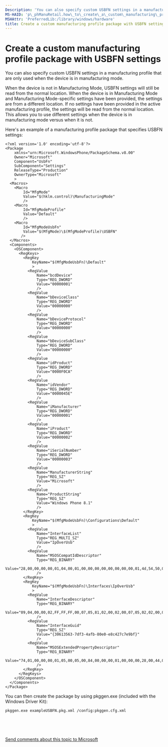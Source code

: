 ```yaml
---
Description: 'You can also specify custom USBFN settings in a manufacturing profile that are only used when the device is in manufacturing mode.'
MS-HAID: 'p\_phManuRetail.how\_to\_create\_a\_custom\_manufacturing\_profile\_with\_usbfn\_settings'
MSHAttr: 'PreferredLib:/library/windows/hardware'
title: Create a custom manufacturing profile package with USBFN settings
---
```


# Create a custom manufacturing profile package with USBFN settings


You can also specify custom USBFN settings in a manufacturing profile that are only used when the device is in manufacturing mode.

When the device is not in Manufacturing Mode, USBFN settings will still be read from the normal location. When the device is in Manufacturing Mode and Manufacturing Mode-specific settings have been provided, the settings are from a different location. If no settings have been provided in the active manufacturing profile, the settings will be read from the normal location. This allows you to use different settings when the device is in manufacturing mode versus when it is not.

Here's an example of a manufacturing profile package that specifies USBFN settings:

``` syntax
<?xml version='1.0' encoding='utf-8'?>
<Package
    xmlns="urn:Microsoft.WindowsPhone/PackageSchema.v8.00"
    Owner="Microsoft"
    Component="UsbFn"
    SubComponent="Settings"
    ReleaseType="Production"
    OwnerType="Microsoft"
    >
  <Macros>
    <Macro
        Id="MfgMode"
        Value="$(hklm.control)\ManufacturingMode"
        />
    <Macro
        Id="MfgModeProfile"
        Value="Default"
        />
    <Macro
        Id="MfgModeUsbFn"
        Value="$(MfgMode)\$(MfgModeProfile)\USBFN"
       />
  </Macros>
  <Components>
    <OSComponent>
      <RegKeys>
        <RegKey
            KeyName="$(MfgModeUsbFn)\Default"
            >
          <RegValue
              Name="bcdDevice"
              Type="REG_DWORD"
              Value="00000001"
              />
          <RegValue
              Name="bDeviceClass"
              Type="REG_DWORD"
              Value="00000000"
              />
          <RegValue
              Name="bDeviceProtocol"
              Type="REG_DWORD"
              Value="00000000"
              />
          <RegValue
              Name="bDeviceSubClass"
              Type="REG_DWORD"
              Value="00000000"
              />
          <RegValue
              Name="idProduct"
              Type="REG_DWORD"
              Value="0000F0CA"
              />
          <RegValue
              Name="idVendor"
              Type="REG_DWORD"
              Value="0000045E"
              />
          <RegValue
              Name="iManufacturer"
              Type="REG_DWORD"
              Value="00000001"
              />
          <RegValue
              Name="iProduct"
              Type="REG_DWORD"
              Value="00000002"
              />
          <RegValue
              Name="iSerialNumber"
              Type="REG_DWORD"
              Value="00000003"
              />
          <RegValue
              Name="ManufacturerString"
              Type="REG_SZ"
              Value="Microsoft"
              />
          <RegValue
              Name="ProductString"
              Type="REG_SZ"
              Value="Windows Phone 8.1"
              />
        </RegKey>
        <RegKey
            KeyName="$(MfgModeUsbFn)\Configurations\Default"
            >
          <RegValue
              Name="InterfaceList"
              Type="REG_MULTI_SZ"
              Value="IpOverUsb"
              />
          <RegValue
              Name="MSOSCompatIdDescriptor"
              Type="REG_BINARY"
              Value="28,00,00,00,00,01,04,00,01,00,00,00,00,00,00,00,00,01,4d,54,50,00,00,00,00,00,00,00,00,00,00,00,00,00,00,00,00,00,00,00"
              />
        </RegKey>
        <RegKey
            KeyName="$(MfgModeUsbFn)\Interfaces\IpOverUsb"
            >
          <RegValue
              Name="InterfaceDescriptor"
              Type="REG_BINARY"
              Value="09,04,00,00,02,FF,FF,FF,00,07,05,81,02,00,02,00,07,05,02,02,00,02,00"
              />
          <RegValue
              Name="InterfaceGuid"
              Type="REG_SZ"
              Value="{30613563-7df3-4afb-80e0-e8c427c7e9bf}"
              />
          <RegValue
              Name="MSOSExtendedPropertyDescriptor"
              Type="REG_BINARY"
              Value="74,01,00,00,00,01,05,00,05,00,84,00,00,00,01,00,00,00,28,00,44,00,65,00,76,00,69,00,63,00,65,00,49,00,6E,00,74,00,65,00,72,00,66,00,61,00,63,00,65,00,47,00,55,00,49,00,44,00,00,00,4E,00,00,00,7B,00,32,00,36,00,66,00,65,00,64,00,63,00,34,00,65,00,2D,00,36,00,61,00,63,00,33,00,2D,00,34,00,32,00,34,00,31,00,2D,00,39,00,65,00,34,00,64,00,2D,00,65,00,33,00,64,00,34,00,62,00,32,00,63,00,35,00,63,00,35,00,33,00,34,00,7D,00,00,00,36,00,00,00,04,00,00,00,24,00,44,00,65,00,76,00,69,00,63,00,65,00,49,00,64,00,6C,00,65,00,45,00,6E,00,61,00,62,00,6C,00,65,00,64,00,00,00,04,00,00,00,01,00,00,00,34,00,00,00,04,00,00,00,22,00,44,00,65,00,66,00,61,00,75,00,6C,00,74,00,49,00,64,00,6C,00,65,00,53,00,74,00,61,00,74,00,65,00,00,00,04,00,00,00,01,00,00,00,38,00,00,00,04,00,00,00,26,00,44,00,65,00,66,00,61,00,75,00,6C,00,74,00,49,00,64,00,6C,00,65,00,54,00,69,00,6D,00,65,00,6F,00,75,00,74,00,00,00,04,00,00,00,10,27,00,00,44,00,00,00,04,00,00,00,32,00,55,00,73,00,65,00,72,00,53,00,65,00,74,00,44,00,65,00,76,00,69,00,63,00,65,00,49,00,64,00,6C,00,65,00,45,00,6E,00,61,00,62,00,6C,00,65,00,64,00,00,00,04,00,00,00,01,00,00,00"
              />
        </RegKey>
      </RegKeys>
    </OSComponent>
  </Components>
</Package>
```

You can then create the package by using pkggen.exe (included with the Windows Driver Kit):

``` syntax
pkggen.exe exampleUSBFN.pkg.xml /config:pkggen.cfg.xml
```

 

 

[Send comments about this topic to Microsoft](mailto:wsddocfb@microsoft.com?subject=Documentation%20feedback%20%5Bp_phManuRetail\p_phManuRetail%5D:%20Create%20a%20custom%20manufacturing%20profile%20package%20with%20USBFN%20settings%20%20RELEASE:%20%284/11/2016%29&body=%0A%0APRIVACY%20STATEMENT%0A%0AWe%20use%20your%20feedback%20to%20improve%20the%20documentation.%20We%20don't%20use%20your%20email%20address%20for%20any%20other%20purpose,%20and%20we'll%20remove%20your%20email%20address%20from%20our%20system%20after%20the%20issue%20that%20you're%20reporting%20is%20fixed.%20While%20we're%20working%20to%20fix%20this%20issue,%20we%20might%20send%20you%20an%20email%20message%20to%20ask%20for%20more%20info.%20Later,%20we%20might%20also%20send%20you%20an%20email%20message%20to%20let%20you%20know%20that%20we've%20addressed%20your%20feedback.%0A%0AFor%20more%20info%20about%20Microsoft's%20privacy%20policy,%20see%20http://privacy.microsoft.com/default.aspx. "Send comments about this topic to Microsoft")



